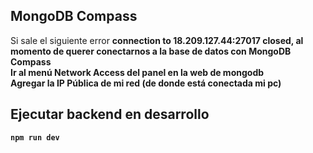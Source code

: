 ## MongoDB Compass
Si sale el siguiente error <b>connection <monitor> to 18.209.127.44:27017 closed<b>, al momento de 
querer conectarnos a la base de datos con MongoDB Compass<br>
Ir al menú Network Access del panel en la web de mongodb<br>
Agregar la IP Pública de mi red (de donde está conectada mi pc)

## Ejecutar backend en desarrollo

```
npm run dev
```